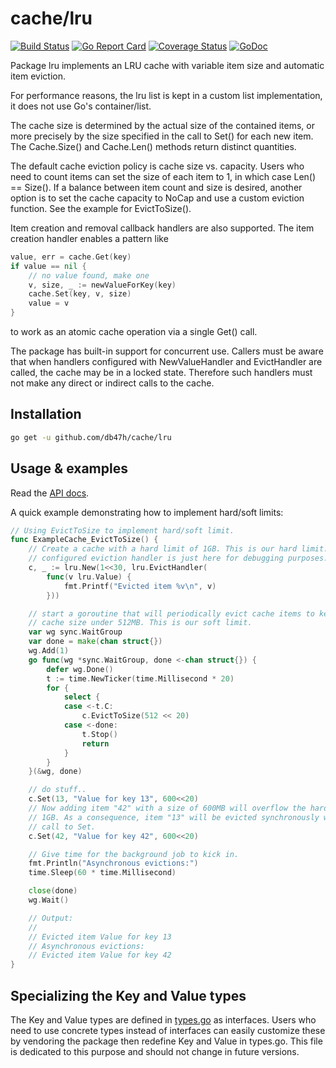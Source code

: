 # cache/lru

[![Build Status][ci-img]][ci] [![Go Report Card][lint-img]][lint] [![Coverage Status][cover-img]][cover] [![GoDoc][godoc-img]][godoc]

Package lru implements an LRU cache with variable item size and automatic item
eviction.

For performance reasons, the lru list is kept in a custom list implementation,
it does not use Go's container/list.

The cache size is determined by the actual size of the contained items, or
more precisely by the size specified in the call to Set() for each new item.
The Cache.Size() and Cache.Len() methods return distinct quantities.

The default cache eviction policy is cache size vs. capacity. Users who need
to count items can set the size of each item to 1, in which case Len() ==
Size(). If a balance between item count and size is desired, another option
is to set the cache capacity to NoCap and use a custom eviction function. See
the example for EvictToSize().

Item creation and removal callback handlers are also supported. The item
creation handler enables a pattern like

```go
value, err = cache.Get(key)
if value == nil {
	// no value found, make one
	v, size, _ := newValueForKey(key)
	cache.Set(key, v, size)
	value = v
}
```

to work as an atomic cache operation via a single Get() call.

The package has built-in support for concurrent use. Callers must be aware
that when handlers configured with NewValueHandler and EvictHandler are
called, the cache may be in a locked state. Therefore such handlers must not
make any direct or indirect calls to the cache.

## Installation

```bash
go get -u github.com/db47h/cache/lru
```

## Usage & examples

Read the [API docs][godoc].

A quick example demonstrating how to implement hard/soft limits:

```go
// Using EvictToSize to implement hard/soft limit.
func ExampleCache_EvictToSize() {
	// Create a cache with a hard limit of 1GB. This is our hard limit. The
	// configured eviction handler is just here for debugging purposes.
	c, _ := lru.New(1<<30, lru.EvictHandler(
		func(v lru.Value) {
			fmt.Printf("Evicted item %v\n", v)
		}))

	// start a goroutine that will periodically evict cache items to keep the
	// cache size under 512MB. This is our soft limit.
	var wg sync.WaitGroup
	var done = make(chan struct{})
	wg.Add(1)
	go func(wg *sync.WaitGroup, done <-chan struct{}) {
		defer wg.Done()
		t := time.NewTicker(time.Millisecond * 20)
		for {
			select {
			case <-t.C:
				c.EvictToSize(512 << 20)
			case <-done:
				t.Stop()
				return
			}
		}
	}(&wg, done)

	// do stuff..
	c.Set(13, "Value for key 13", 600<<20)
	// Now adding item "42" with a size of 600MB will overflow the hard limit of
	// 1GB. As a consequence, item "13" will be evicted synchronously with the
	// call to Set.
	c.Set(42, "Value for key 42", 600<<20)

	// Give time for the background job to kick in.
	fmt.Println("Asynchronous evictions:")
	time.Sleep(60 * time.Millisecond)

	close(done)
	wg.Wait()

	// Output:
	//
	// Evicted item Value for key 13
	// Asynchronous evictions:
	// Evicted item Value for key 42
}
```

## Specializing the Key and Value types

The Key and Value types are defined in [types.go] as interfaces. Users who need to
use concrete types instead of interfaces can easily customize these by vendoring
the package then redefine Key and Value in types.go. This file is dedicated to
this purpose and should not change in future versions.

[ci]: https://travis-ci.org/db47h/cache
[ci-img]: https://travis-ci.org/db47h/cache.svg?branch=master
[lint]: https://goreportcard.com/report/github.com/db47h/cache
[lint-img]: https://goreportcard.com/badge/github.com/db47h/cache
[cover]: https://coveralls.io/github/db47h/cache
[cover-img]: https://coveralls.io/repos/github/db47h/cache/badge.svg
[godoc]: https://godoc.org/github.com/db47h/cache/lru
[godoc-img]: https://godoc.org/github.com/db47h/cache?status.svg

[types.go]: https://github.com/db47h/cache/blob/master/lru/types.go
